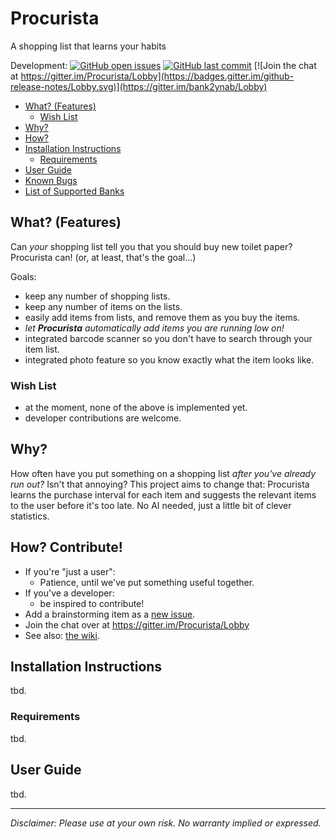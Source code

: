 # Procurista
A shopping list that learns your habits

Development: 
[![GitHub open issues](https://img.shields.io/github/issues-raw/torbengb/Procurista.svg)](https://github.com/torbengb/Procurista/issues)
[![GitHub last commit](https://img.shields.io/github/last-commit/torbengb/Procurista.svg)](https://github.com/torbengb/Procurista/commits/develop)
[![Join the chat at https://gitter.im/Procurista/Lobby](https://badges.gitter.im/github-release-notes/Lobby.svg)](https://gitter.im/bank2ynab/Lobby)

- [What? (Features)](#what)
  - [Wish List](#wishlist)
- [Why?](#why)
- [How?](#how)
- [Installation Instructions](#install)
  - [Requirements](#requirements)
- [User Guide](#userguide)
- [Known Bugs](#knownbugs)
- [List of Supported Banks](#formats)

## <a name="what"></a>What? (Features)

Can *your* shopping list tell you that you should buy new toilet paper? Procurista can! (or, at least, that's the goal...)

Goals: 

- keep any number of shopping lists.
- keep any number of items on the lists.
- easily add items from lists, and remove them as you buy the items.
- *let **Procurista** automatically add items you are running low on!*
- integrated barcode scanner so you don't have to search through your item list.
- integrated photo feature so you know exactly what the item looks like.

### <a name="wishlist"></a>Wish List

- at the moment, none of the above is implemented yet.
- developer contributions are welcome.

## <a name="why"></a>Why?

How often have you put something on a shopping list *after you've already run out?* Isn't that annoying? This project aims to change that: Procurista learns the purchase interval for each item and suggests the relevant items to the user before it's too late. No AI needed, just a little bit of clever statistics.

## <a name="how"></a>How? Contribute!

- If you're "just a user":
  - Patience, until we've put something useful together.
- If you've a developer:
  - be inspired to contribute!
- Add a brainstorming item as a [new issue](https://github.com/torbengb/Procurista/issues/new).
- Join the chat over at https://gitter.im/Procurista/Lobby
- See also: [the wiki](https://github.com/torbengb/Procurista/wiki).

## <a name=install></a>Installation Instructions

tbd.

### <a name="requirements"></a>Requirements

tbd.

## <a name="userguide"></a>User Guide

tbd.

----

*Disclaimer: Please use at your own risk. No warranty implied or expressed.*
